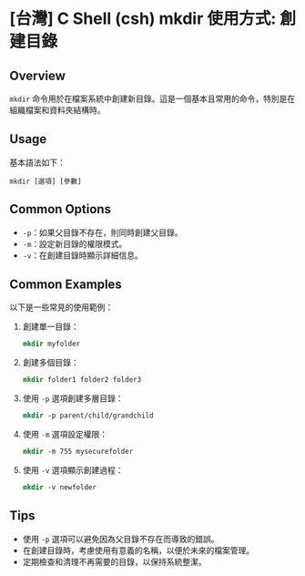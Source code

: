# [台灣] C Shell (csh) mkdir 使用方式: 創建目錄

## Overview
`mkdir` 命令用於在檔案系統中創建新目錄。這是一個基本且常用的命令，特別是在組織檔案和資料夾結構時。

## Usage
基本語法如下：
```
mkdir [選項] [參數]
```

## Common Options
- `-p`：如果父目錄不存在，則同時創建父目錄。
- `-m`：設定新目錄的權限模式。
- `-v`：在創建目錄時顯示詳細信息。

## Common Examples
以下是一些常見的使用範例：

1. 創建單一目錄：
   ```csh
   mkdir myfolder
   ```

2. 創建多個目錄：
   ```csh
   mkdir folder1 folder2 folder3
   ```

3. 使用 `-p` 選項創建多層目錄：
   ```csh
   mkdir -p parent/child/grandchild
   ```

4. 使用 `-m` 選項設定權限：
   ```csh
   mkdir -m 755 mysecurefolder
   ```

5. 使用 `-v` 選項顯示創建過程：
   ```csh
   mkdir -v newfolder
   ```

## Tips
- 使用 `-p` 選項可以避免因為父目錄不存在而導致的錯誤。
- 在創建目錄時，考慮使用有意義的名稱，以便於未來的檔案管理。
- 定期檢查和清理不再需要的目錄，以保持系統整潔。